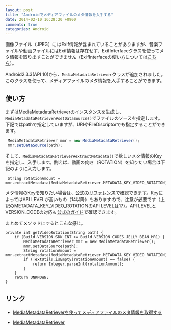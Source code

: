 ```yaml
---
layout: post
title: "Androidでメディアファイルのメタ情報を入手する"
date: 2014-02-10 16:28:20 +0900
comments: true
categories: Android
---
```

画像ファイル（JPEG）にはExif情報が含まれていることがありますが、音楽ファイルや動画ファイルにはExif情報は存在せず、ExifInterfaceクラスを使ってメタ情報を取り出すことができません（ExifInterfaceの使い方については[こちら](http://techbooster.jpn.org/andriod/multimedia/3098/)）。

Android2.3.3(API 10)から、`MediaMetadataRetriever`クラスが追加されました。このクラスを使って、メディアファイルのメタ情報を入手することができます。

<!-- more -->

## 使い方

 まずはMediaMetadataRetrieverのインスタンスを生成し、`MediaMetadataRetriever#setDataSource()`でファイルのソースを指定します。下記ではpathで指定していますが、URIやFileDiscriptorでも指定することができます。

``` java
 MediaMetadataRetriever mmr = new MediaMetadataRetriever();
 mmr.setDataSource(path);
```

 そして、`MediaMetadataRetriever#extractMetadata()`で欲しいメタ情報のKeyを指定し、入手します。例えば、動画の向き（ROTATION）を知りたい場合は下記のように入力します。

```
 String rotationAmount = mmr.extractMetadata(MediaMetadataRetriever.METADATA_KEY_VIDEO_ROTATION);
```

 メタ情報のKeyを知りたい場合は、[公式のリファレンス](http://developer.android.com/reference/android/media/MediaMetadataRetriever.html#METADATA_KEY_VIDEO_ROTATION)で確認できます。KeyによってはAPI LEVELが高いもの（14以降）もありますので、注意が必要です（上記のMETADATA_KEY_VIDEO_ROTATIONのAPI LEVELは17）。API LEVELとVERSION_CODEの対応も[公式のガイド](http://developer.android.com/guide/topics/manifest/uses-sdk-element.html#ApiLevels)で確認できます。

 まとめてメソッドにするとこんな感じ。

```
private int getVideoRotation(String path) {
    if (Build.VERSION.SDK_INT >= Build.VERSION_CODES.JELLY_BEAN_MR1) {
        MediaMetadataRetriever mmr = new MediaMetadataRetriever();
        mmr.setDataSource(path);
        String rotationAmount = mmr.extractMetadata(MediaMetadataRetriever.METADATA_KEY_VIDEO_ROTATION);
        if (TextUtils.isEmpty(rotationAmount) == false) {
            return Integer.parseInt(rotationAmount);
        }
    }
    return UNKNOWN;
}
```

## リンク

* [MediaMetadataRetrieverを使ってメディアファイルのメタ情報を取得する](http://techbooster.jpn.org/andriod/multimedia/3125/)

* [MediaMetadataRetriever](http://developer.android.com/reference/android/media/MediaMetadataRetriever.html)

